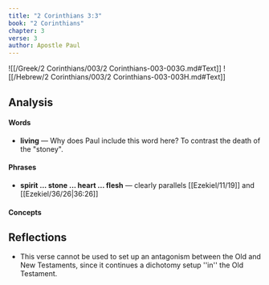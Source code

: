 ```yaml
---
title: "2 Corinthians 3:3"
book: "2 Corinthians"
chapter: 3
verse: 3
author: Apostle Paul
---
```

![[/Greek/2 Corinthians/003/2 Corinthians-003-003G.md#Text]]
![[/Hebrew/2 Corinthians/003/2 Corinthians-003-003H.md#Text]]

## Analysis

#### Words
- **living** — Why does Paul include this word here? To contrast the death of the "stoney".

#### Phrases
- **spirit ... stone ... heart ... flesh** — clearly parallels [[Ezekiel/11/19]] and [[Ezekiel/36/26|36:26]]

#### Concepts

## Reflections

* This verse cannot be used to set up an antagonism between the Old and New Testaments, since it continues a dichotomy setup ''in'' the Old Testament.
